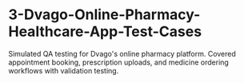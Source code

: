 # 3-Dvago-Online-Pharmacy-Healthcare-App-Test-Cases
Simulated QA testing for Dvago's online pharmacy platform. Covered appointment booking, prescription uploads, and medicine ordering workflows with validation testing.
